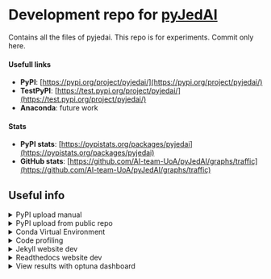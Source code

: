 # Development repo for [pyJedAI](https://github.com/Nikoletos-K/pyJedAI)
Contains all the files of pyjedai. This repo is for experiments. Commit only here.

#### Usefull links
- __PyPI__: [https://pypi.org/project/pyjedai/](https://pypi.org/project/pyjedai/)
- __TestPyPI__: [https://test.pypi.org/project/pyjedai/](https://test.pypi.org/project/pyjedai/)
- __Anaconda__: future work

#### Stats
- __PyPI stats__: [https://pypistats.org/packages/pyjedai](https://pypistats.org/packages/pyjedai)
- __GitHub stats__: [https://github.com/AI-team-UoA/pyJedAI/graphs/traffic](https://github.com/AI-team-UoA/pyJedAI/graphs/traffic)

 
## Useful info

<details>
<summary>PyPI upload manual</summary>

1. Move all new files (production repo `/tests/*` and `/pyjedai/*`) to the `/pyJedAI-Dev/pypi/pyjedai/.`
2. Go to `/pyJedAI-Dev/pypi/pyjedai/.` folder and run:
      ```
      py -m build
      twine upload -u Nikoletos-K -p pyjedai2022 -r pypi .\dist\* --config-file ..\.pypirc --verbose
      ```
   where dist is the directory with the files that will be uploaded.
3. If everything is ok, test ```pip install pyjedai```.
4. Pypi token "github-automation"
   ```
   pypi-AgEIcHlwaS5vcmcCJDQxYmFlNTQwLTA2NDgtNDViNi1hZmIxLTM1YmI0YmI1OTM2NgACD1sxLFsicHlqZWRhaSJdXQACLFsyLFsiNTYwNTZkZjctM2QwNS00ZWQ5LWFkOWYtMzE4N2NjYzNjN2IwIl1dAAAGIJfnzGM5PO9O1AkGkKzt7o4Qnt66oTEuNX8k2A47Qb1i
   ```
   
[Link to instructions](https://packaging.python.org/en/latest/tutorials/packaging-projects/)

</details>

<details>
<summary>PyPI upload from public repo </summary>

</details>

<details>
<summary>Conda Virtual Environment</summary>

1. Create env: `conda create --name {env_name} {python==3.7.5}`
2. Activate env: `conda activate {env_name}`
3. Disable env: `conda deactivate`
3. Install all dependencies: `pip install -r requirements.txt`
4. List of packages in current env: `conda list`
5. Delete env: `conda env remove -n env_name`

[Link to instructions](https://www.machinelearningplus.com/deployment/conda-create-environment-and-everything-you-need-to-know-to-manage-conda-virtual-environment/)

</details>

<details>
<summary>Code profiling</summary>

1. Run with profiler: `python -m cProfile _profiling.py`
2. Save stats: `python -m cProfile -o _profiling.stats _profiling.py`
3. View stats: `python -m pstats _profiling.stats`

[Link to instructions](https://machinelearningmastery.com/profiling-python-code/)

</details>

<details>
<summary>Jekyll website dev</summary>

If first time, install Ruby and after run ```gem install jekyll bundler```

For local deployment and testing:

1. ```cd /webpage```
2.  ```bundle exec jekyll serve```, if fails run ```bundle add webrick```
3. Open localhost:4000


</details>

<details>
<summary>Readthedocs website dev</summary>
Link: https://pyjedai.rtfd.io

For local deployment and testing:

1. Go to pyJedAI public repo
3. Run ```jupyter-book build docs/ ```
4. Open index.html to a browser

</details>

<details>
<summary>View results with optuna dashboard</summary>

1. Go to pyJedAI public repo
2. ```pip install optuna-dashboard ```
3. ```optuna-dashboard sqlite:///pyjedai.db``` , at the dir containing pyjedai.db file

</details>





